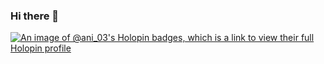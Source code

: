 ### Hi there 👋

<!--
**Aniruddha-Upadhya-K/Aniruddha-Upadhya-K** is a ✨ _special_ ✨ repository because its `README.md` (this file) appears on your GitHub profile.

Here are some ideas to get you started:

- 🔭 I’m currently working on ...
- 🌱 I’m currently learning ...
- 👯 I’m looking to collaborate on ...
- 🤔 I’m looking for help with ...
- 💬 Ask me about ...
- 📫 How to reach me: ...
- 😄 Pronouns: ...
- ⚡ Fun fact: ...
-->

[![An image of @ani_03's Holopin badges, which is a link to view their full Holopin profile](https://holopin.me/ani_03)](https://holopin.io/@ani_03)
